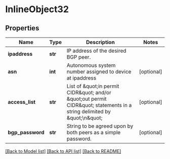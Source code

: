 # InlineObject32

## Properties
Name | Type | Description | Notes
------------ | ------------- | ------------- | -------------
**ipaddress** | **str** | IP address of the desired BGP peer. | 
**asn** | **int** | Autonomous system number assigned to device at ipaddress | [optional] 
**access_list** | **str** | List of \&quot;in permit CIDR\&quot; and/or \&quot;out permit CIDR\&quot; statements in a string delimited by \&quot;\\n\&quot; | [optional] 
**bgp_password** | **str** | String to be agreed upon by both peers as a simple password. | [optional] 

[[Back to Model list]](../README.md#documentation-for-models) [[Back to API list]](../README.md#documentation-for-api-endpoints) [[Back to README]](../README.md)


